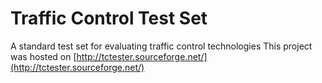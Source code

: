# Traffic Control Test Set
A standard test set for evaluating traffic control technologies
This project was hosted on [http://tctester.sourceforge.net/](http://tctester.sourceforge.net/)


